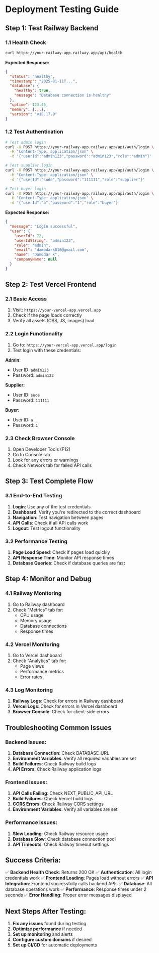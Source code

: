 # Deployment Testing Guide

## Step 1: Test Railway Backend

### 1.1 Health Check
```bash
curl https://your-railway-app.railway.app/api/health
```

**Expected Response:**
```json
{
  "status": "healthy",
  "timestamp": "2025-01-11T...",
  "database": {
    "healthy": true,
    "message": "Database connection is healthy"
  },
  "uptime": 123.45,
  "memory": {...},
  "version": "v18.17.0"
}
```

### 1.2 Test Authentication
```bash
# Test admin login
curl -X POST https://your-railway-app.railway.app/api/auth/login \
  -H "Content-Type: application/json" \
  -d '{"userId":"admin123","password":"admin123","role":"admin"}'

# Test supplier login
curl -X POST https://your-railway-app.railway.app/api/auth/login \
  -H "Content-Type: application/json" \
  -d '{"userId":"sude","password":"111111","role":"supplier"}'

# Test buyer login
curl -X POST https://your-railway-app.railway.app/api/auth/login \
  -H "Content-Type: application/json" \
  -d '{"userId":"a","password":"1","role":"buyer"}'
```

**Expected Response:**
```json
{
  "message": "Login successful",
  "user": {
    "userId": 72,
    "userIdString": "admin123",
    "role": "admin",
    "email": "damodark818@gmail.com",
    "name": "Damodar k",
    "companyName": null
  }
}
```

## Step 2: Test Vercel Frontend

### 2.1 Basic Access
1. Visit: `https://your-vercel-app.vercel.app`
2. Check if the page loads correctly
3. Verify all assets (CSS, JS, images) load

### 2.2 Login Functionality
1. Go to: `https://your-vercel-app.vercel.app/login`
2. Test login with these credentials:

**Admin:**
- User ID: `admin123`
- Password: `admin123`

**Supplier:**
- User ID: `sude`
- Password: `111111`

**Buyer:**
- User ID: `a`
- Password: `1`

### 2.3 Check Browser Console
1. Open Developer Tools (F12)
2. Go to Console tab
3. Look for any errors or warnings
4. Check Network tab for failed API calls

## Step 3: Test Complete Flow

### 3.1 End-to-End Testing
1. **Login**: Use any of the test credentials
2. **Dashboard**: Verify you're redirected to the correct dashboard
3. **Navigation**: Test navigation between pages
4. **API Calls**: Check if all API calls work
5. **Logout**: Test logout functionality

### 3.2 Performance Testing
1. **Page Load Speed**: Check if pages load quickly
2. **API Response Time**: Monitor API response times
3. **Database Queries**: Check if database queries are fast

## Step 4: Monitor and Debug

### 4.1 Railway Monitoring
1. Go to Railway dashboard
2. Check "Metrics" tab for:
   - CPU usage
   - Memory usage
   - Database connections
   - Response times

### 4.2 Vercel Monitoring
1. Go to Vercel dashboard
2. Check "Analytics" tab for:
   - Page views
   - Performance metrics
   - Error rates

### 4.3 Log Monitoring
1. **Railway Logs**: Check for errors in Railway dashboard
2. **Vercel Logs**: Check for errors in Vercel dashboard
3. **Browser Console**: Check for client-side errors

## Troubleshooting Common Issues

### Backend Issues:
1. **Database Connection**: Check DATABASE_URL
2. **Environment Variables**: Verify all required variables are set
3. **Build Failures**: Check Railway build logs
4. **API Errors**: Check Railway application logs

### Frontend Issues:
1. **API Calls Failing**: Check NEXT_PUBLIC_API_URL
2. **Build Failures**: Check Vercel build logs
3. **CORS Errors**: Check Railway CORS settings
4. **Environment Variables**: Verify all variables are set

### Performance Issues:
1. **Slow Loading**: Check Railway resource usage
2. **Database Slow**: Check database connection pool
3. **API Timeouts**: Check Railway timeout settings

## Success Criteria:

✅ **Backend Health Check**: Returns 200 OK
✅ **Authentication**: All login credentials work
✅ **Frontend Loading**: Pages load without errors
✅ **API Integration**: Frontend successfully calls backend APIs
✅ **Database**: All database operations work
✅ **Performance**: Response times under 2 seconds
✅ **Error Handling**: Proper error messages displayed

## Next Steps After Testing:

1. **Fix any issues** found during testing
2. **Optimize performance** if needed
3. **Set up monitoring** and alerts
4. **Configure custom domains** if desired
5. **Set up CI/CD** for automatic deployments
